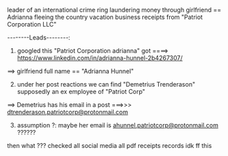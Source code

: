 leader of an international crime ring
laundering money through girlfriend == Adrianna
fleeing the country
vacation
business receipts from "Patriot Corporation LLC"

--------Leads--------:

1) googled this "Patriot Corporation adrianna" got ====> https://www.linkedin.com/in/adrianna-hunnel-2b4267307/

==> girlfriend full name == "Adrianna Hunnel"

2) under her post reactions we can find "Demetrius Trenderason" supposedly an ex employee of "Patriot Corp"

==> Demetrius has his email in a post ===>>> dtrenderason.patriotcorp@protonmail.com 

3) assumption ?: maybe her email is ahunnel.patriotcorp@protonmail.com ??????

then what ??? checked all social media all pdf receipts records idk ff this